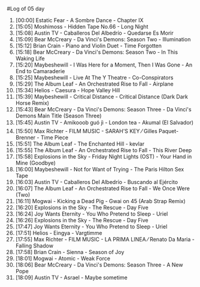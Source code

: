 #Log of 05 day

1. [00:00] Estatic Fear - A Sombre Dance - Chapter IX
1. [15:05] Moshimoss - Hidden Tape No.66 - Long Night
1. [15:08] Austin TV - Caballeros Del Albedrío - Quedarse Es Morir
1. [15:09] Bear McCreary - Da Vinci's Demons: Season Two - Illumination
1. [15:12] Brian Crain - Piano and Violin Duet - Time Forgotten
1. [15:18] Bear McCreary - Da Vinci's Demons: Season Two - In This Waking Life
1. [15:20] Maybeshewill - I Was Here for a Moment, Then I Was Gone - An End to Camaraderie
1. [15:25] Maybeshewill - Live At The Y Theatre - Co-Conspirators
1. [15:29] The Album Leaf - An Orchestrated Rise to Fall - Airplane
1. [15:34] Helios - Caesura - Hope Valley Hill
1. [15:39] Maybeshewill - Critical Distance - Critical Distance (Dark Dark Horse Remix)
1. [15:43] Bear McCreary - Da Vinci's Demons: Season Three - Da Vinci's Demons Main Title (Season Three)
1. [15:45] Austin TV - Amikooob guó jì - London tea - Akumal (El Salvador)
1. [15:50] Max Richter - FILM MUSIC - SARAH'S KEY ⁄ Gilles Paquet-Brenner - Time Piece
1. [15:51] The Album Leaf - The Enchanted Hill - kevlar
1. [15:55] The Album Leaf - An Orchestrated Rise to Fall - This River Deep
1. [15:58] Explosions in the Sky - Friday Night Lights (OST) - Your Hand in Mine (Goodbye)
1. [16:00] Maybeshewill - Not for Want of Trying - The Paris Hilton Sex Tape
1. [16:03] Austin TV - Caballeros Del Albedrío - Buscando al Ejército
1. [16:07] The Album Leaf - An Orchestrated Rise to Fall - We Once Were (Two)
1. [16:11] Mogwai - Kicking a Dead Pig - Gwai on 45 (Arab Strap Remix)
1. [16:20] Explosions in the Sky - The Rescue - Day Five
1. [16:24] Joy Wants Eternity - You Who Pretend to Sleep - Uriel
1. [16:26] Explosions in the Sky - The Rescue - Day Five
1. [17:47] Joy Wants Eternity - You Who Pretend to Sleep - Uriel
1. [17:51] Helios - Eingya - Vargtimme
1. [17:55] Max Richter - FILM MUSIC - LA PRIMA LINEA ⁄ Renato Da Maria - Falling Shadow
1. [17:58] Brian Crain - Sienna - Season of Joy
1. [18:01] Mogwai - Atomic - Weak Force
1. [18:06] Bear McCreary - Da Vinci's Demons: Season Three - A New Pope
1. [18:09] Austin TV - Asrael - Maybe sometime
